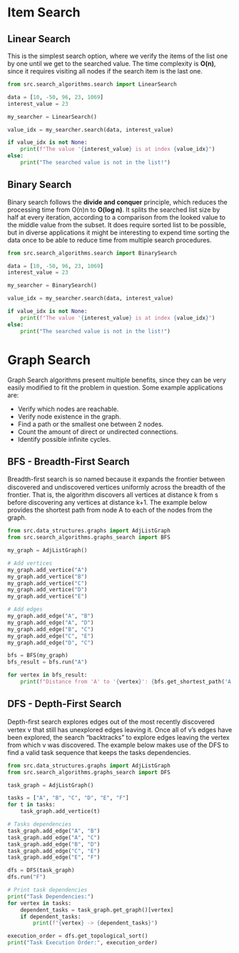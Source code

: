 # Item Search

## Linear Search
This is the simplest search option, where we verify the items of the list 
one by one until we get to the searched value. The time complexity is **O(n)**, 
since it requires visiting all nodes if the search item is the last one.

```python
from src.search_algorithms.search import LinearSearch

data = [10, -50, 96, 23, 1069]
interest_value = 23

my_searcher = LinearSearch()

value_idx = my_searcher.search(data, interest_value)

if value_idx is not None:
    print(f"The value '{interest_value} is at index {value_idx}")
else:
    print("The searched value is not in the list!")
```

## Binary Search
Binary search follows the **divide and conquer** principle, which reduces the 
processing time from O(n)n to **O(log n)**. It splits the searched list size by 
half at every iteration, according to a comparison from the looked value to the
middle value from the subset. It does require sorted list to be possible, but in
diverse applications it might be interesting to expend time sorting the data once
to be able to reduce time from multiple search procedures.

```python
from src.search_algorithms.search import BinarySearch

data = [10, -50, 96, 23, 1069]
interest_value = 23

my_searcher = BinarySearch()

value_idx = my_searcher.search(data, interest_value)

if value_idx is not None:
    print(f"The value '{interest_value} is at index {value_idx}")
else:
    print("The searched value is not in the list!")
```

# Graph Search

Graph Search algorithms present multiple benefits, since they can be very easily
modified to fit the problem in question. Some example applications are:
- Verify which nodes are reachable.
- Verify node existence in the graph.
- Find a path or the smallest one between 2 nodes.
- Count the amount of direct or undirected connections.
- Identify possible infinite cycles.

## BFS - Breadth-First Search
Breadth-ﬁrst search is so named because it expands the frontier between discovered 
and undiscovered vertices uniformly across the breadth of the frontier. That is, 
the algorithm discovers all vertices at distance k from s before discovering any 
vertices at distance k+1. The example below provides the shortest path from node A
to each of the nodes from the graph.

```python
from src.data_structures.graphs import AdjListGraph
from src.search_algorithms.graphs_search import BFS

my_graph = AdjListGraph()

# Add vertices
my_graph.add_vertice("A")
my_graph.add_vertice("B")
my_graph.add_vertice("C")
my_graph.add_vertice("D")
my_graph.add_vertice("E")

# Add edges
my_graph.add_edge("A", "B")
my_graph.add_edge("A", "D")
my_graph.add_edge("B", "C")
my_graph.add_edge("C", "E")
my_graph.add_edge("D", "C")

bfs = BFS(my_graph)
bfs_result = bfs.run("A")

for vertex in bfs_result:
    print(f"Distance from 'A' to '{vertex}': {bfs.get_shortest_path('A', vertex)}")
```

## DFS - Depth-First Search
Depth-ﬁrst search explores edges out of the most recently discovered vertex v that 
still has unexplored edges leaving it. Once all of v’s edges have been explored, 
the search “backtracks” to explore edges leaving the vertex from which v was 
discovered. The example below makes use of the DFS to find a valid task sequence
that keeps the tasks dependencies.

```python
from src.data_structures.graphs import AdjListGraph
from src.search_algorithms.graphs_search import DFS

task_graph = AdjListGraph()

tasks = ["A", "B", "C", "D", "E", "F"]
for t in tasks:
    task_graph.add_vertice(t)

# Tasks dependencies
task_graph.add_edge("A", "B")
task_graph.add_edge("A", "C")
task_graph.add_edge("B", "D")
task_graph.add_edge("C", "E")
task_graph.add_edge("E", "F")

dfs = DFS(task_graph)
dfs.run("F")

# Print task dependencies
print("Task Dependencies:")
for vertex in tasks:
    dependent_tasks = task_graph.get_graph()[vertex]
    if dependent_tasks:
        print(f"{vertex} -> {dependent_tasks}")

execution_order = dfs.get_topological_sort()
print("Task Execution Order:", execution_order)
```


